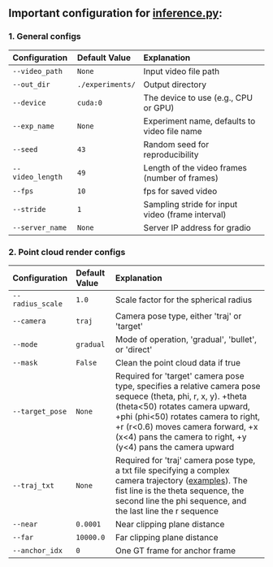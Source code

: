 ## Important configuration for [inference.py](../inference.py):

### 1. General configs
| Configuration     | Default Value   | Explanation                                              |
|:----------------- |:--------------- |:-------------------------------------------------------- |
| `--video_path`    | `None`            | Input video file path                                    |
| `--out_dir`       | `./experiments/`| Output directory                                         |
| `--device`        | `cuda:0`        | The device to use (e.g., CPU or GPU)                     |
| `--exp_name`      | `None`           | Experiment name, defaults to video file name             |
| `--seed`          | `43`            | Random seed for reproducibility                          |
| `--video_length`  | `49`            | Length of the video frames (number of frames)            |
| `--fps`           | `10`            | fps for saved video                  |
| `--stride`        | `1`             | Sampling stride for input video (frame interval)         |
| `--server_name`   | `None`            | Server IP address  for gradio                           |
### 2. Point cloud render configs

| Configuration     | Default Value   |   Explanation                                              |
|:----------------- |:--------------- |:-------------------------------------------------------- |
| `--radius_scale`  | `1.0`           | Scale factor for the spherical radius                    |
| `--camera`        | `traj`          | Camera pose type, either 'traj' or 'target'                   |
| `--mode`          | `gradual`       | Mode of operation, 'gradual', 'bullet', or 'direct'      |
| `--mask`          | `False`         | Clean the point cloud data if true                       |
| `--target_pose`   | `None`            | Required for 'target' camera pose type, specifies a relative camera pose sequece (theta, phi, r, x, y). +theta (theta<50) rotates camera upward, +phi (phi<50) rotates camera to right, +r (r<0.6) moves camera forward, +x (x<4) pans the camera to right, +y (y<4) pans the camera upward  |
| `--traj_txt`      | `None`           | Required for 'traj' camera pose type, a txt file specifying a complex camera trajectory ([examples](../test/trajs/loop1.txt)). The fist line is the theta sequence, the second line the phi sequence, and the last line the r sequence |
| `--near`          | `0.0001`        | Near clipping plane distance                             |
| `--far`           | `10000.0`       | Far clipping plane distance                              |
| `--anchor_idx`    | `0`             | One GT frame for anchor frame                            |
